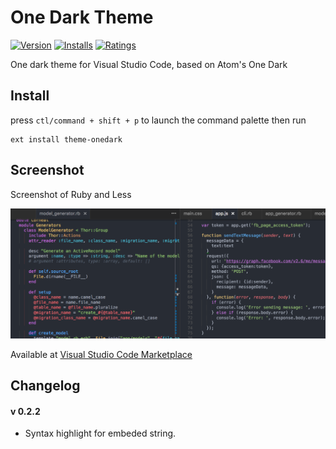# One Dark Theme
[![Version](http://vsmarketplacebadge.apphb.com/version/azemoh.theme-onedark.svg)](https://marketplace.visualstudio.com/items?itemName=azemoh.theme-onedark) [![Installs](http://vsmarketplacebadge.apphb.com/installs/azemoh.theme-onedark.svg)](https://marketplace.visualstudio.com/items?itemName=azemoh.theme-onedark) [![Ratings](https://vsmarketplacebadge.apphb.com/rating/azemoh.theme-onedark.svg)](https://vsmarketplacebadge.apphb.com/rating/azemoh.theme-onedark.svg)


One dark theme for Visual Studio Code, based on Atom's One Dark

## Install

press `ctl/command + shift + p` to launch the command palette then run
```
ext install theme-onedark
```

## Screenshot
Screenshot of Ruby and Less

![Theme Screenshot](screenshot-v0.2.2.png)

Available at [Visual Studio Code Marketplace](https://marketplace.visualstudio.com/items/azemoh.theme-onedark)


## Changelog

#### v 0.2.2

  - Syntax highlight for embeded string.
